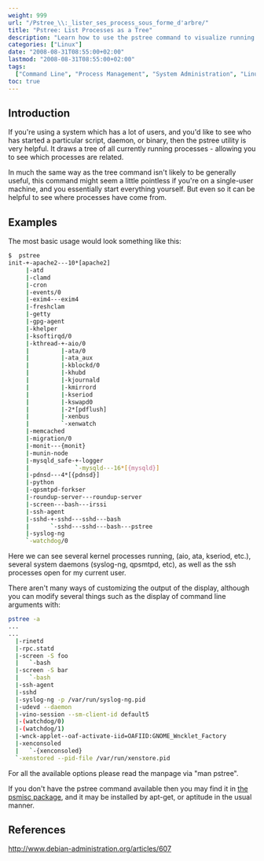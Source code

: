 ```yaml
---
weight: 999
url: "/Pstree_\\:_lister_ses_process_sous_forme_d'arbre/"
title: "Pstree: List Processes as a Tree"
description: "Learn how to use the pstree command to visualize running processes in a tree format, showing parent-child relationships between processes."
categories: ["Linux"]
date: "2008-08-31T08:55:00+02:00"
lastmod: "2008-08-31T08:55:00+02:00"
tags:
  ["Command Line", "Process Management", "System Administration", "Linux Tools"]
toc: true
---
```


## Introduction

If you're using a system which has a lot of users, and you'd like to see who has started a particular script, daemon, or binary, then the pstree utility is very helpful. It draws a tree of all currently running processes - allowing you to see which processes are related.

In much the same way as the tree command isn't likely to be generally useful, this command might seem a little pointless if you're on a single-user machine, and you essentially start everything yourself. But even so it can be helpful to see where processes have come from.

## Examples

The most basic usage would look something like this:

```bash
$  pstree
init-+-apache2---10*[apache2]
     |-atd
     |-clamd
     |-cron
     |-events/0
     |-exim4---exim4
     |-freshclam
     |-getty
     |-gpg-agent
     |-khelper
     |-ksoftirqd/0
     |-kthread-+-aio/0
     |         |-ata/0
     |         |-ata_aux
     |         |-kblockd/0
     |         |-khubd
     |         |-kjournald
     |         |-kmirrord
     |         |-kseriod
     |         |-kswapd0
     |         |-2*[pdflush]
     |         |-xenbus
     |         `-xenwatch
     |-memcached
     |-migration/0
     |-monit---{monit}
     |-munin-node
     |-mysqld_safe-+-logger
     |             `-mysqld---16*[{mysqld}]
     |-pdnsd---4*[{pdnsd}]
     |-python
     |-qpsmtpd-forkser
     |-roundup-server---roundup-server
     |-screen---bash---irssi
     |-ssh-agent
     |-sshd-+-sshd---sshd---bash
     |      `-sshd---sshd---bash---pstree
     |-syslog-ng
     `-watchdog/0
```

Here we can see several kernel processes running, (aio, ata, kseriod, etc.), several system daemons (syslog-ng, qpsmtpd, etc), as well as the ssh processes open for my current user.

There aren't many ways of customizing the output of the display, although you can modify several things such as the display of command line arguments with:

```bash
pstree -a
...
...
  |-rinetd
  |-rpc.statd
  |-screen -S foo
  |   `-bash
  |-screen -S bar
  |   `-bash
  |-ssh-agent
  |-sshd
  |-syslog-ng -p /var/run/syslog-ng.pid
  |-udevd --daemon
  |-vino-session --sm-client-id default5
  |-(watchdog/0)
  |-(watchdog/1)
  |-wnck-applet--oaf-activate-iid=OAFIID:GNOME_Wncklet_Factory
  |-xenconsoled
  |   `-{xenconsoled}
  `-xenstored --pid-file /var/run/xenstore.pid
```

For all the available options please read the manpage via "man pstree".

If you don't have the pstree command available then you may find it in [the psmisc package](https://packages.debian.org/psmisc), and it may be installed by apt-get, or aptitude in the usual manner.

## References

http://www.debian-administration.org/articles/607

